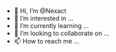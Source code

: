 - 👋 Hi, I’m @Nexact
- 👀 I’m interested in ...
- 🌱 I’m currently learning ...
- 💞️ I’m looking to collaborate on ...
- 📫 How to reach me ...

<!---
Nexact/Nexact is a ✨ special ✨ repository because its `README.md` (this file) appears on your GitHub profile.
You can click the Preview link to take a look at your changes.
--->
